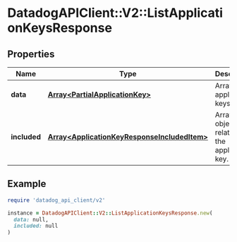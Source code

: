 # DatadogAPIClient::V2::ListApplicationKeysResponse

## Properties

| Name         | Type                                                                                         | Description                                      | Notes      |
| ------------ | -------------------------------------------------------------------------------------------- | ------------------------------------------------ | ---------- |
| **data**     | [**Array&lt;PartialApplicationKey&gt;**](PartialApplicationKey.md)                           | Array of application keys.                       | [optional] |
| **included** | [**Array&lt;ApplicationKeyResponseIncludedItem&gt;**](ApplicationKeyResponseIncludedItem.md) | Array of objects related to the application key. | [optional] |

## Example

```ruby
require 'datadog_api_client/v2'

instance = DatadogAPIClient::V2::ListApplicationKeysResponse.new(
  data: null,
  included: null
)
```
